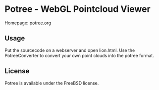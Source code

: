 # Potree - WebGL Pointcloud Viewer

Homepage: <a href="http://potree.org/">potree.org</a>

## Usage
Put the sourcecode on a webserver and open lion.html. 
Use the PotreeConverter to convert your own point clouds into the potree format.

## License
Potree is available under the FreeBSD license.
